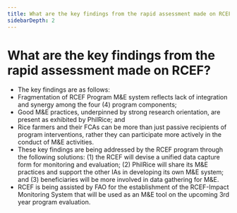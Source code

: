 ```yaml
---
title: What are the key findings from the rapid assessment made on RCEF?
sidebarDepth: 2
---
```


# What are the key findings from the rapid assessment made on RCEF?


 - The key findings are as follows: 
 - Fragmentation of RCEF Program M&E system reflects lack of integration and synergy among the four (4) program components;
 - Good M&E practices, underpinned by strong research orientation, are present as exhibited by PhilRice; and
 - Rice farmers and their FCAs can be more than just passive recipients of program interventions, rather they can participate more actively in the conduct of M&E activities.
 - These key findings are being addressed by the RCEF program through the following solutions: (1) the RCEF will devise a unified data capture form for monitoring and evaluation; (2) PhilRice will share its M&E practices and support the other IAs in developing its own M&E system; and (3) beneficiaries will be more involved in data gathering for M&E.
 - RCEF is being assisted by FAO for the establishment of the RCEF-Impact Monitoring System that will be used as an M&E tool on the upcoming 3rd year program evaluation.
